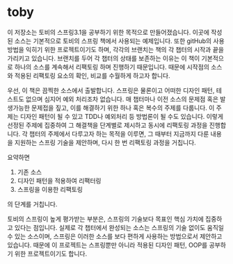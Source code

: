 # toby


이 저장소는 토비의 스프링3.1을 공부하기 위한 목적으로 만들어졌습니다. 이곳에 작성된 소스는 기본적으로 토비의 스프링 책에서 사용되는 예제입니다. 또한 gitHub의 사용방법을 익히기 위한 프로젝트이기도 하며, 각각의 브랜치는 책의 각 챕터의 시작과 끝을 가리키고 있습니다. 브랜치를 두어 각 챕터의 상태를 보존하는 이유는 이 책이 기본적으로 하나의 소스를 계속해서 리팩토링 하며 진행하기 때문입니다. 때문에 시작점의 소스와 적용된 리팩토링 요소의 확인, 비교를 수월하게 하고자 합니다.

 우선, 이 책은 끔찍한 소스에서 출발합니다. 스프링은 물론이고 어떠한 디자인 패턴, 테스트도 없으며 심지어 예외 처리조차 없습니다. 매 챕터마나 이전 소스의 문제점 혹은 발생가능한 문제접을 짚고, 이를 해결하기 위한 하나 혹은 복수의 주제를 다룹니다. 이 주제는 디자인 패턴이 될 수 있고 TDD나 예외처리 등 방법론이 될 수도 있습니다. 이렇게 선정된 주제에 집중하여 그 해결책을 단계별로 제시하고 동시에 리팩토링 과정을 진행합니다. 각 챕터의 주제에서 다루고자 하는 목적을 이루면, 그 때부터 지금까지 다룬 내용을 지원하는 스프링 기술을 제안하며, 다시 한 번 리팩토링 과정을 거칩니다.

요약하면
1. 기존 소스
2. 디자인 패턴을 적용하여 리팩터링
3. 스프링을 이용한 리팩토링

의 단계를 거칩니다.

토비의 스프링이 높게 평가받는 부분은, 스프링의 기술보다 목표인 핵심 가치에 집중하고 있다는 점입니다. 실제로 각 챕터에서 완성되는 소스는 스프링의 기술 없이도 움직일 수 있는 소스이며, 스프링은 이러한 소스를 보다 편하게 사용하는 방법으로서 제안하고 있습니다. 때문에 이 프로젝트는 스프링뿐만 아니라 적용된 디자인 패턴, OOP를 공부하기 위한 프로젝트이기도 합니다.
